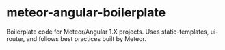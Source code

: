 # meteor-angular-boilerplate
Boilerplate code for Meteor/Angular 1.X projects. Uses static-templates, ui-router, and follows best practices built by Meteor.
